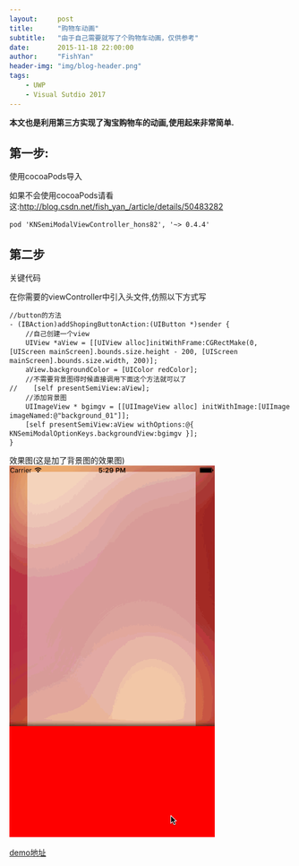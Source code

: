 ```yaml
---
layout:     post
title:      "购物车动画"
subtitle:   "由于自己需要就写了个购物车动画，仅供参考"
date:       2015-11-18 22:00:00
author:     "FishYan"
header-img: "img/blog-header.png"
tags:
    - UWP
    - Visual Sutdio 2017
---
```



**本文也是利用第三方实现了淘宝购物车的动画,使用起来非常简单.**

## 第一步:
使用cocoaPods导入

如果不会使用cocoaPods请看这:http://blog.csdn.net/fish_yan_/article/details/50483282

```Objc
pod 'KNSemiModalViewController_hons82', '~> 0.4.4'
```

## 第二步

关键代码

在你需要的viewController中引入头文件,仿照以下方式写

```Objc
//button的方法
- (IBAction)addShopingButtonAction:(UIButton *)sender {
    //自己创建一个view
    UIView *aView = [[UIView alloc]initWithFrame:CGRectMake(0, [UIScreen mainScreen].bounds.size.height - 200, [UIScreen mainScreen].bounds.size.width, 200)];
    aView.backgroundColor = [UIColor redColor];
    //不需要背景图得时候直接调用下面这个方法就可以了
//    [self presentSemiView:aView];
    //添加背景图
    UIImageView * bgimgv = [[UIImageView alloc] initWithImage:[UIImage imageNamed:@"background_01"]];
    [self presentSemiView:aView withOptions:@{ KNSemiModalOptionKeys.backgroundView:bgimgv }];
}
```

效果图(这是加了背景图的效果图)
![这里写图片描述](/img/blog/taobaocart/taobao.gif)

[demo地址](https://github.com/757094197/TestShopingCart)


